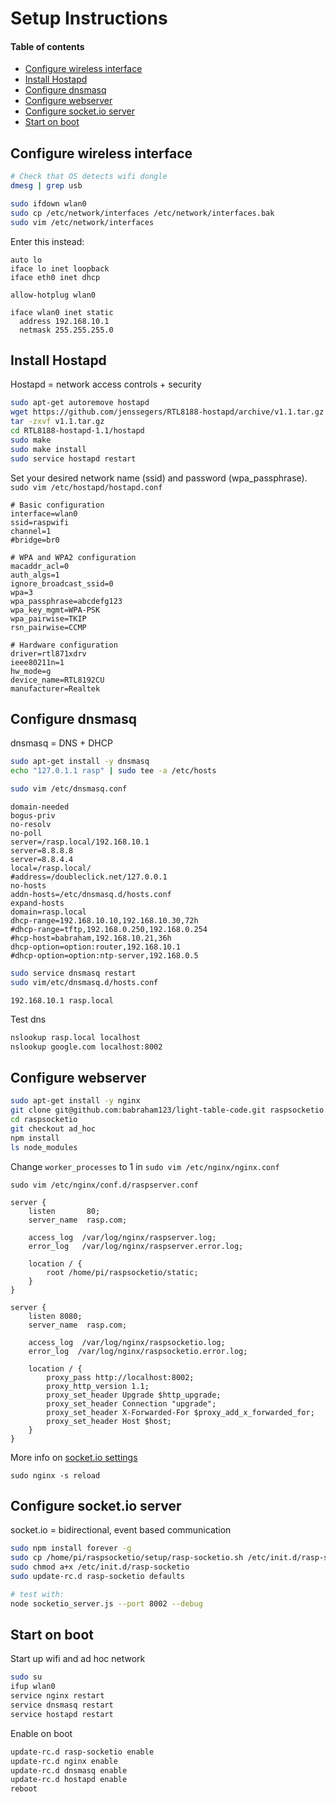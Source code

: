 # Setup Instructions
#### Table of contents
  * [Configure wireless interface](#configure-wireless-interface)
  * [Install Hostapd](#install-hostapd)
  * [Configure dnsmasq](#configure-dnsmasq)
  * [Configure webserver](#configure-webserver)
  * [Configure socket.io server](#configure-socketio-server)
  * [Start on boot](#start-on-boot)

## Configure wireless interface

```bash
# Check that OS detects wifi dongle
dmesg | grep usb

sudo ifdown wlan0
sudo cp /etc/network/interfaces /etc/network/interfaces.bak
sudo vim /etc/network/interfaces
```
Enter this instead:
```
auto lo 
iface lo inet loopback
iface eth0 inet dhcp 

allow-hotplug wlan0

iface wlan0 inet static
  address 192.168.10.1
  netmask 255.255.255.0
```

## Install Hostapd
Hostapd = network access controls + security

```bash
sudo apt-get autoremove hostapd
wget https://github.com/jenssegers/RTL8188-hostapd/archive/v1.1.tar.gz
tar -zxvf v1.1.tar.gz
cd RTL8188-hostapd-1.1/hostapd
sudo make
sudo make install
sudo service hostapd restart
```

Set your desired network name (ssid) and password (wpa_passphrase).
`sudo vim /etc/hostapd/hostapd.conf`
```
# Basic configuration
interface=wlan0
ssid=raspwifi
channel=1
#bridge=br0

# WPA and WPA2 configuration
macaddr_acl=0
auth_algs=1
ignore_broadcast_ssid=0
wpa=3
wpa_passphrase=abcdefg123
wpa_key_mgmt=WPA-PSK
wpa_pairwise=TKIP
rsn_pairwise=CCMP

# Hardware configuration
driver=rtl871xdrv
ieee80211n=1
hw_mode=g
device_name=RTL8192CU
manufacturer=Realtek
```

## Configure dnsmasq
dnsmasq = DNS + DHCP

```bash
sudo apt-get install -y dnsmasq
echo "127.0.1.1 rasp" | sudo tee -a /etc/hosts

sudo vim /etc/dnsmasq.conf
```
```
domain-needed
bogus-priv
no-resolv
no-poll
server=/rasp.local/192.168.10.1
server=8.8.8.8
server=8.8.4.4
local=/rasp.local/
#address=/doubleclick.net/127.0.0.1
no-hosts
addn-hosts=/etc/dnsmasq.d/hosts.conf
expand-hosts
domain=rasp.local
dhcp-range=192.168.10.10,192.168.10.30,72h
#dhcp-range=tftp,192.168.0.250,192.168.0.254  
#hcp-host=babraham,192.168.10.21,36h
dhcp-option=option:router,192.168.10.1
#dhcp-option=option:ntp-server,192.168.0.5
```

```bash
sudo service dnsmasq restart
sudo vim/etc/dnsmasq.d/hosts.conf
```
```
192.168.10.1 rasp.local
```

Test dns
```bash
nslookup rasp.local localhost
nslookup google.com localhost:8002
```

## Configure webserver

```bash
sudo apt-get install -y nginx
git clone git@github.com:babraham123/light-table-code.git raspsocketio
cd raspsocketio
git checkout ad_hoc
npm install
ls node_modules
```

Change `worker_processes` to 1 in 
`sudo vim /etc/nginx/nginx.conf`

`sudo vim /etc/nginx/conf.d/raspserver.conf`
```
server {
    listen       80;
    server_name  rasp.com;

    access_log  /var/log/nginx/raspserver.log;
    error_log   /var/log/nginx/raspserver.error.log;

    location / {
        root /home/pi/raspsocketio/static;
    }
}

server {
    listen 8080;
    server_name  rasp.com;

    access_log  /var/log/nginx/raspsocketio.log;
    error_log  /var/log/nginx/raspsocketio.error.log;

    location / {
        proxy_pass http://localhost:8002;
        proxy_http_version 1.1;
        proxy_set_header Upgrade $http_upgrade;
        proxy_set_header Connection "upgrade";
        proxy_set_header X-Forwarded-For $proxy_add_x_forwarded_for;
        proxy_set_header Host $host;
    }
}
```
More info on [socket.io settings](http://nginx.com/blog/nginx-nodejs-websockets-socketio/)

`sudo nginx -s reload`


## Configure socket.io server
socket.io = bidirectional, event based communication

```bash
sudo npm install forever -g
sudo cp /home/pi/raspsocketio/setup/rasp-socketio.sh /etc/init.d/rasp-socketio
sudo chmod a+x /etc/init.d/rasp-socketio
sudo update-rc.d rasp-socketio defaults

# test with:
node socketio_server.js --port 8002 --debug
```

## Start on boot 

Start up wifi and ad hoc network
```bash
sudo su
ifup wlan0
service nginx restart
service dnsmasq restart
service hostapd restart
```

Enable on boot 
```bash
update-rc.d rasp-socketio enable
update-rc.d nginx enable 
update-rc.d dnsmasq enable
update-rc.d hostapd enable 
reboot
```
